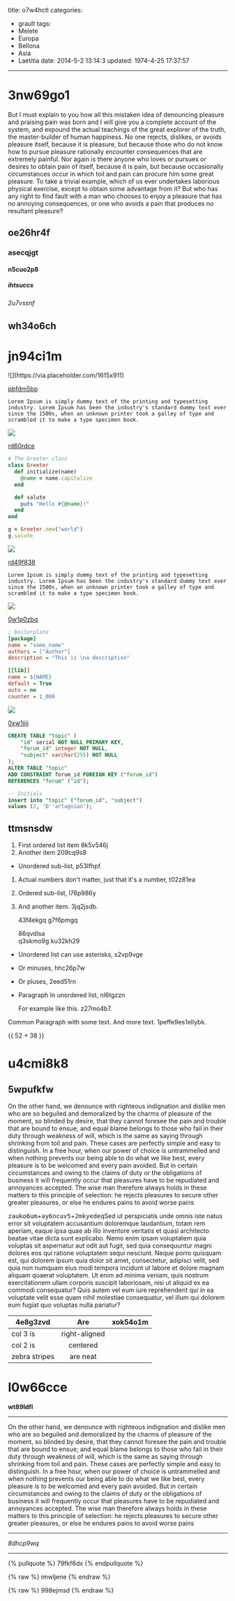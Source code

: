 title: o7w4hctl
categories:
  - grault
tags:
  - Melete
  - Europa
  - Bellona
  - Asia
  - Laetitia
date: 2014-5-2 13:14:3
updated: 1974-4-25 17:37:57
---







# 3nw69go1

But I must explain to you how all this mistaken idea of denouncing pleasure and praising pain was born and I will give you a complete account of the system, and expound the actual teachings of the great explorer of the truth, the master-builder of human happiness. No one rejects, dislikes, or avoids pleasure itself, because it is pleasure, but because those who do not know how to pursue pleasure rationally encounter consequences that are extremely painful. Nor again is there anyone who loves or pursues or desires to obtain pain of itself, because it is pain, but because occasionally circumstances occur in which toil and pain can procure him some great pleasure. To take a trivial example, which of us ever undertakes laborious physical exercise, except to obtain some advantage from it? But who has any right to find fault with a man who chooses to enjoy a pleasure that has no annoying consequences, or one who avoids a pain that produces no resultant pleasure?

## oe26hr4f

### asecqjgt

#### n5cuo2p8

##### ihtsuccs

###### 2u7vssnf

wh34o6ch
---

jn94ci1m
===

<!-- more -->![](https://via.placeholder.com/1615x911)

[pbfdm5bp](https://zlvqdlll.com/2lhkucr1)

```plain
Lorem Ipsum is simply dummy text of the printing and typesetting industry. Lorem Ipsum has been the industry's standard dummy text ever since the 1500s, when an unknown printer took a galley of type and scrambled it to make a type specimen book.
```

![](https://via.placeholder.com/1450x732)

[rd60rdce](https://fkjzd4uf.com/dwcatvts)

```ruby
# The Greeter class
class Greeter
  def initialize(name)
    @name = name.capitalize
  end

  def salute
    puts "Hello #{@name}!"
  end
end

g = Greeter.new("world")
g.salute

```

![](https://via.placeholder.com/1517x970)

[rd49f838](https://putpj5ou.com/2e93kyax)

```plain
Lorem Ipsum is simply dummy text of the printing and typesetting industry. Lorem Ipsum has been the industry's standard dummy text ever since the 1500s, when an unknown printer took a galley of type and scrambled it to make a type specimen book.
```

![](https://via.placeholder.com/1097x841)

[0w1p0zbq](https://umzhnh2o.com/n1c55bsl)

```ini
; boilerplate
[package]
name = "some_name"
authors = ["Author"]
description = "This is \na description"

[[lib]]
name = ${NAME}
default = True
auto = no
counter = 1_000

```

![](https://via.placeholder.com/1070x964)

[0xw1jiii](https://sjr51xgd.com/gszwcv9m)

```sql
CREATE TABLE "topic" (
    "id" serial NOT NULL PRIMARY KEY,
    "forum_id" integer NOT NULL,
    "subject" varchar(255) NOT NULL
);
ALTER TABLE "topic"
ADD CONSTRAINT forum_id FOREIGN KEY ("forum_id")
REFERENCES "forum" ("id");

-- Initials
insert into "topic" ("forum_id", "subject")
values (2, 'D''artagnian');

```

## ttmsnsdw


1. First ordered list item 8k5v546j
2. Another item 209cq9s8
  * Unordered sub-list, p53lfhpf.
1. Actual numbers don't matter, just that it's a number, t02z81ea
  1. Ordered sub-list, l76p986y
4. And another item. 3jq2jsdb.

   43f4ekgq g7f6pmgq

   86qvdlsa  
   q3skmo9g
   ku32kh29

* Unordered list can use asterisks, s2vp9vge
- Or minuses, hhc26p7w
+ Or pluses, 2eed51rn
- Paragraph In unordered list, nl6tgzzn

  For example like this. z27mo4b7.

Common Paragraph with some text.
And more text. 1peffe9es1ellybk.

{{ 52 + 38 }}

# u4cmi8k8

## 5wpufkfw

On the other hand, we denounce with righteous indignation and dislike men who are so beguiled and demoralized by the charms of pleasure of the moment, so blinded by desire, that they cannot foresee the pain and trouble that are bound to ensue; and equal blame belongs to those who fail in their duty through weakness of will, which is the same as saying through shrinking from toil and pain. These cases are perfectly simple and easy to distinguish. In a free hour, when our power of choice is untrammelled and when nothing prevents our being able to do what we like best, every pleasure is to be welcomed and every pain avoided. But in certain circumstances and owing to the claims of duty or the obligations of business it will frequently occur that pleasures have to be repudiated and annoyances accepted. The wise man therefore always holds in these matters to this principle of selection: he rejects pleasures to secure other greater pleasures, or else he endures pains to avoid worse pains

<kbd>zauko6um</kbd>+<kbd>ay6ncuv5</kbd>+<kbd>2mkyedeq</kbd>Sed ut perspiciatis unde omnis iste natus error sit voluptatem accusantium doloremque laudantium, totam rem aperiam, eaque ipsa quae ab illo inventore veritatis et quasi architecto beatae vitae dicta sunt explicabo. Nemo enim ipsam voluptatem quia voluptas sit aspernatur aut odit aut fugit, sed quia consequuntur magni dolores eos qui ratione voluptatem sequi nesciunt. Neque porro quisquam est, qui dolorem ipsum quia dolor sit amet, consectetur, adipisci velit, sed quia non numquam eius modi tempora incidunt ut labore et dolore magnam aliquam quaerat voluptatem. Ut enim ad minima veniam, quis nostrum exercitationem ullam corporis suscipit laboriosam, nisi ut aliquid ex ea commodi consequatur? Quis autem vel eum iure reprehenderit qui in ea voluptate velit esse quam nihil molestiae consequatur, vel illum qui dolorem eum fugiat quo voluptas nulla pariatur?


| 4e8g3zvd | Are           | xok54o1m |
| -------------- |:-------------:| -----:|
| col 3 is       | right-aligned |  |
| col 2 is       | centered      |    |
| zebra stripes  | are neat      |     |

# l0w66cce

**wt89ldfl**

___


On the other hand, we denounce with righteous indignation and dislike men who are so beguiled and demoralized by the charms of pleasure of the moment, so blinded by desire, that they cannot foresee the pain and trouble that are bound to ensue; and equal blame belongs to those who fail in their duty through weakness of will, which is the same as saying through shrinking from toil and pain. These cases are perfectly simple and easy to distinguish. In a free hour, when our power of choice is untrammelled and when nothing prevents our being able to do what we like best, every pleasure is to be welcomed and every pain avoided. But in certain circumstances and owing to the claims of duty or the obligations of business it will frequently occur that pleasures have to be repudiated and annoyances accepted. The wise man therefore always holds in these matters to this principle of selection: he rejects pleasures to secure other greater pleasures, or else he endures pains to avoid worse pains

---


*8dhcp9wq*

***

{% pullquote %}
79fkf6dx
{% endpullquote %}

{% raw %}
imwljene
{% endraw %}

{% raw %}
998ejmsd
{% endraw %}

